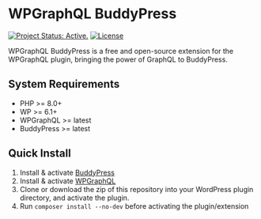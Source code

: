 # WPGraphQL BuddyPress

[![Project Status: Active.](https://www.repostatus.org/badges/latest/active.svg)](https://www.repostatus.org/#active)
[![License](https://poser.pugx.org/wp-graphql/wp-graphql-buddypress/license)](https://packagist.org/packages/wp-graphql/wp-graphql-buddypress)

WPGraphQL BuddyPress is a free and open-source extension for the WPGraphQL plugin, bringing the power of GraphQL to BuddyPress.

## System Requirements

* PHP >= 8.0+
* WP >= 6.1+
* WPGraphQL >= latest
* BuddyPress >= latest

## Quick Install

1. Install & activate [BuddyPress](https://buddypress.org/)
2. Install & activate [WPGraphQL](https://www.wpgraphql.com/)
3. Clone or download the zip of this repository into your WordPress plugin directory, and activate the plugin.
4. Run `composer install --no-dev` before activating the plugin/extension
